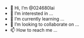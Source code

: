 - 👋 Hi, I’m @024680lai
- 👀 I’m interested in ...
- 🌱 I’m currently learning ...
- 💞️ I’m looking to collaborate on ...
- 📫 How to reach me ...

<!---
024680lai/024680lai is a ✨ special ✨ repository because its `README.md` (this file) appears on your GitHub profile.
You can click the Preview link to take a look at your changes.
--->
